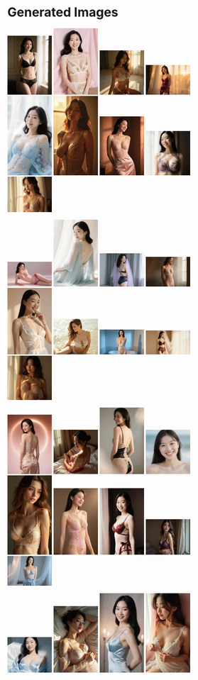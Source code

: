 # Generated Images



<img src="2025_09_23_01.webp" width="100"/> <img src="2025_09_23_02.webp" width="100"/> <img src="2025_09_23_03.webp" width="100"/> <img src="2025_09_23_04.webp" width="100"/> <img src="2025_09_23_05.webp" width="100"/> <img src="2025_09_23_06.webp" width="100"/> <img src="2025_09_23_07.webp" width="100"/> <img src="2025_09_23_08.webp" width="100"/> <img src="2025_09_23_09.webp" width="100"/>

<img src="2025_09_23_10.webp" width="100"/> <img src="2025_09_23_11.webp" width="100"/> <img src="2025_09_23_12.webp" width="100"/> <img src="2025_09_23_13.webp" width="100"/> <img src="2025_09_23_14.webp" width="100"/> <img src="2025_09_23_15.webp" width="100"/> <img src="2025_09_23_16.webp" width="100"/> <img src="2025_09_23_17.webp" width="100"/> <img src="2025_09_23_18.webp" width="100"/>

<img src="2025_09_23_19.webp" width="100"/> <img src="2025_09_23_20.webp" width="100"/> <img src="2025_09_23_21.webp" width="100"/> <img src="2025_09_23_22.webp" width="100"/> <img src="2025_09_23_23.webp" width="100"/> <img src="2025_09_23_24.webp" width="100"/> <img src="2025_09_23_25.webp" width="100"/> <img src="2025_09_23_26.webp" width="100"/> <img src="2025_09_23_27.webp" width="100"/>

<img src="2025_09_23_28.webp" width="100"/> <img src="2025_09_23_29.webp" width="100"/> <img src="2025_09_23_30.webp" width="100"/> <img src="2025_09_23_31.webp" width="100"/>